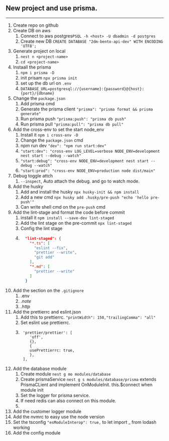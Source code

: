 ## New project and use prisma.
--- 

1. Create repo on github
2. Create DB on aws 
   1. Connect to aws postgres`PSQL -h <host> -U dbadmin -d postgres`
   2. Create new DB `CREATE DATABASE "2dm-bento-api-dev" WITH ENCODING 'UTF8';`
3. Generate project on local 
   1. `nest n <project-name>`
   2. `cd <project-name>`
4. Instaall the prisma
   1. `npm i prisma -D`
   2. init prisam `npx prisma init`
   3. set up the db url on `.env` 
   4. `DATABASE_URL=postgresql://{username}:{password}@{host}:{port}/{dbname}`
5. Change the `package.json`
   1. Add prisma cmd
   2. Generate the prisma client `"prisma": "prisma format && prisma generate"`
   3. Run prisma push `"prisma:push": "prisma db push"`
   4. Run prisma pull `"prisma:pull": "prisma db pull"`
6. Add the cross-env to set the start node_env
   1. Install it `npm i cross-env -D`
   2. Change the `package.json` cmd
   3. npm run dev `"dev": "npm run start:dev"`
   4. `"start:dev": "cross-env LOG_LEVEL=verbose NODE_ENV=development nest start --debug --watch"`
   5. `"start:debug": "cross-env NODE_ENV=development nest start --debug --watch"`
   6. `"start:prod": "cross-env NODE_ENV=production node dist/main"`
7. Debug toggle attch
   1. `--inspect`, Auto attach the debug. and go to watch mode.
8. Add the husky
   1. Add and install the husky `npx husky-init && npm install`
   2. Add a new cmd `npx husky add .husky/pre-push "echo 'hello pre-push'"` 
   3. Can write shell cmd on the `pre-push` cmd
9. Add the lint-stage and format the code before commit
   1. install it  `npm install --save-dev lint-staged`
   2. Add the lint stage on the pre-commit `npx lint-staged`
   3. Config the lint stage 
   4. ```json
        "lint-staged": {
          "*.ts": [
            "eslint --fix",
            "prettier --write",
            "git add"
          ],
          "*.md": [
            "prettier --write"
          ]
        }
      ```
10. Add the section on the `.gitignore`
    1. .env
    2. *.note*
    3. *.http*
11. Add the prettierrc and eslint.json
    1.  Add this  to prettierrc. `"printWidth": 150,"trailingComma": "all"`
    2.  Set eslint use prettierrc. 
    3.  ```
         'prettier/prettier': [
            'off',
            {},
            {
            usePrettierrc: true,
            },
         ],
         ```
12. Add the database module
    1. Create module `nest g mo modules/database`
    2. Create prismaService `nest g s modules/database/prisma` extends PrismaCLient and implement OnModuleInit. this.$connect when module init
    3. Set the logger for prisma service.
    4. If need redis can also connect on this module. 
    5.      
13. Add the customer logger module
14. Add the nvmrc to easy use the node version
15. Set the tsconfig `"esModuleInterop": true,` to let import _ from lodash working
16. Add the config module

